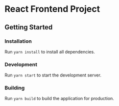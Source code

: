 **React Frontend Project**
=====================

**Getting Started**
---------------

### Installation

Run `yarn install` to install all dependencies.

### Development

Run `yarn start` to start the development server.

### Building

Run `yarn build` to build the application for production.